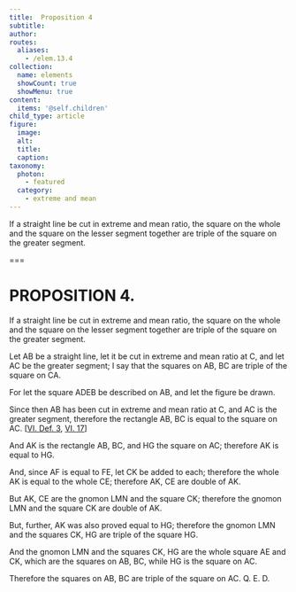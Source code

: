 ```yaml
---
title:  Proposition 4
subtitle: 
author:
routes:
  aliases:
    - /elem.13.4
collection:
  name: elements
  showCount: true
  showMenu: true
content:
  items: '@self.children'
child_type: article
figure:
  image:
  alt:
  title:
  caption:
taxonomy:
  photon:
    - featured
  category:
    - extreme and mean
---
```


<p><hi rend="ital">If a straight line be cut in extreme and mean ratio</hi>, <hi rend="ital">the square on the whole and the square on the lesser segment together are triple of the square on the greater segment.</hi>
      </p>

===

<h1>PROPOSITION 4.</h1>
<p><span class="ital">If a straight line be cut in extreme and mean ratio</span>, <span class="ital">the square on the whole and the square on the lesser segment together are triple of the square on the greater segment.</span>
      </p>

<p>Let <span class="ital">AB</span> be a straight line, let it be cut in extreme and mean ratio at <span class="ital">C</span>, and let <span class="ital">AC</span> be the greater segment; I say that the squares on <span class="ital">AB</span>, <span class="ital">BC</span> are triple of the square on <span class="ital">CA</span>. 
      </p>

<p>For let the square <span class="ital">ADEB</span> be described on <span class="ital">AB</span>, and let the figure be drawn. </p>

<p>Since then <span class="ital">AB</span> has been cut in extreme and mean ratio at <span class="ital">C</span>, and <span class="ital">AC</span> is the greater segment, therefore the rectangle <span class="ital">AB</span>, <span class="ital">BC</span> is equal to the square on <span class="ital">AC</span>. [<a href="/elem.6.def.3">VI. Def. 3</a>, <a href="/elem.6.17">VI. 17</a>] </p>

<p>And <span class="ital">AK</span> is the rectangle <span class="ital">AB</span>, <span class="ital">BC</span>, and <span class="ital">HG</span> the square on <span class="ital">AC</span>; therefore <span class="ital">AK</span> is equal to <span class="ital">HG</span>. <pb n="448"/></p>

<p>And, since <span class="ital">AF</span> is equal to <span class="ital">FE</span>, let <span class="ital">CK</span> be added to each; therefore the whole <span class="ital">AK</span> is equal to the whole <span class="ital">CE</span>; therefore <span class="ital">AK</span>, <span class="ital">CE</span> are double of <span class="ital">AK</span>. </p>

<p>But <span class="ital">AK</span>, <span class="ital">CE</span> are the gnomon <span class="ital">LMN</span> and the square <span class="ital">CK</span>; therefore the gnomon <span class="ital">LMN</span> and the square <span class="ital">CK</span> are double of <span class="ital">AK</span>. </p>

<p>But, further, <span class="ital">AK</span> was also proved equal to <span class="ital">HG</span>; therefore the gnomon <span class="ital">LMN</span> and the squares <span class="ital">CK</span>, <span class="ital">HG</span> are triple of the square <span class="ital">HG</span>. </p>

<p>And the gnomon <span class="ital">LMN</span> and the squares <span class="ital">CK</span>, <span class="ital">HG</span> are the whole square <span class="ital">AE</span> and <span class="ital">CK</span>, which are the squares on <span class="ital">AB</span>, <span class="ital">BC</span>, while <span class="ital">HG</span> is the square on <span class="ital">AC</span>. </p>

<p>Therefore the squares on <span class="ital">AB</span>, <span class="ital">BC</span> are triple of the square on <span class="ital">AC</span>. Q. E. D.</p>
